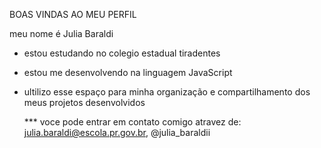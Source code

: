 BOAS VINDAS AO MEU PERFIL 

meu nome é Julia Baraldi
* estou estudando no colegio estadual tiradentes
* estou me desenvolvendo na linguagem JavaScript
* ultilizo esse espaço para minha organização e compartilhamento dos meus projetos desenvolvidos

  *** voce pode entrar em contato comigo atravez de: julia.baraldi@escola.pr.gov.br, @julia_baraldii
  
